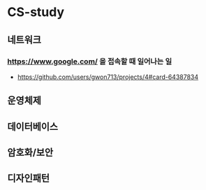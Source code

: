 # CS-study

## 네트워크
### https://www.google.com/ 을 접속할 때 일어나는 일
- https://github.com/users/gwon713/projects/4#card-64387834

## 운영체제

## 데이터베이스

## 암호화/보안

## 디자인패턴